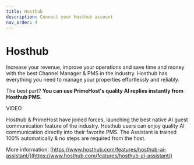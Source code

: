 ```yaml
---
title: Hosthub
description: Connect your Hosthub account
nav_order: 4
---
```

# **Hosthub**

Increase your revenue, improve your operations and save time and money with the best Channel Manager & PMS in the industry. Hosthub has everything you need to manage your properties effortlessly and reliably.

The best part? **You can use PrimeHost's quality AI replies instantly from Hosthub PMS.**

VIDEO

Hosthub & PrimeHost have joined forces, launching the best native AI guest communication feature of the industry. Hosthub users can enjoy quality AI communication directly into their favorite PMS. The Assistant is trained 100% automatically & no steps are required from the host.

More information: [https://www.hosthub.com/features/hosthub-ai-assistant/](https://www.hosthub.com/features/hosthub-ai-assistant/)